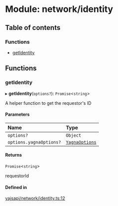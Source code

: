 # Module: network/identity

## Table of contents

### Functions

- [getIdentity](network_identity.md#getidentity)

## Functions

### getIdentity

▸ **getIdentity**(`options?`): `Promise`<`string`\>

A helper function to get the requestor's ID

#### Parameters

| Name | Type |
| :------ | :------ |
| `options?` | `Object` |
| `options.yagnaOptions?` | [`YagnaOptions`](executor_executor.md#yagnaoptions) |

#### Returns

`Promise`<`string`\>

requestorId

#### Defined in

[yajsapi/network/identity.ts:12](https://github.com/golemfactory/yajsapi/blob/d7422f1/yajsapi/network/identity.ts#L12)
